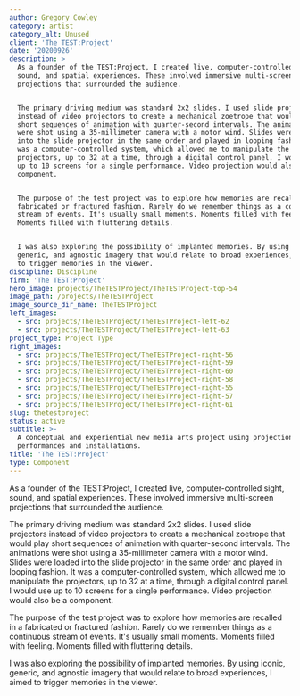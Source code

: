 ```yaml
---
author: Gregory Cowley
category: artist
category_alt: Unused
client: 'The TEST:Project'
date: '20200926'
description: >
  As a founder of the TEST:Project, I created live, computer-controlled sight,
  sound, and spatial experiences. These involved immersive multi-screen
  projections that surrounded the audience.


  The primary driving medium was standard 2x2 slides. I used slide projectors
  instead of video projectors to create a mechanical zoetrope that would play
  short sequences of animation with quarter-second intervals. The animations
  were shot using a 35-millimeter camera with a motor wind. Slides were loaded
  into the slide projector in the same order and played in looping fashion. It
  was a computer-controlled system, which allowed me to manipulate the
  projectors, up to 32 at a time, through a digital control panel. I would use
  up to 10 screens for a single performance. Video projection would also be a
  component.


  The purpose of the test project was to explore how memories are recalled in a
  fabricated or fractured fashion. Rarely do we remember things as a continuous
  stream of events. It's usually small moments. Moments filled with feeling.
  Moments filled with fluttering details.


  I was also exploring the possibility of implanted memories. By using iconic,
  generic, and agnostic imagery that would relate to broad experiences, I aimed
  to trigger memories in the viewer.
discipline: Discipline
firm: 'The TEST:Project'
hero_image: projects/TheTESTProject/TheTESTProject-top-54
image_path: /projects/TheTESTProject
image_source_dir_name: TheTESTProject
left_images:
  - src: projects/TheTESTProject/TheTESTProject-left-62
  - src: projects/TheTESTProject/TheTESTProject-left-63
project_type: Project Type
right_images:
  - src: projects/TheTESTProject/TheTESTProject-right-56
  - src: projects/TheTESTProject/TheTESTProject-right-59
  - src: projects/TheTESTProject/TheTESTProject-right-60
  - src: projects/TheTESTProject/TheTESTProject-right-58
  - src: projects/TheTESTProject/TheTESTProject-right-55
  - src: projects/TheTESTProject/TheTESTProject-right-57
  - src: projects/TheTESTProject/TheTESTProject-right-61
slug: thetestproject
status: active
subtitle: >-
  A conceptual and experiential new media arts project using projection for live
  performances and installations.
title: 'The TEST:Project'
type: Component
---
```

As a founder of the TEST:Project, I created live, computer-controlled sight, sound, and spatial experiences. These involved immersive multi-screen projections that surrounded the audience.

The primary driving medium was standard 2x2 slides. I used slide projectors instead of video projectors to create a mechanical zoetrope that would play short sequences of animation with quarter-second intervals. The animations were shot using a 35-millimeter camera with a motor wind. Slides were loaded into the slide projector in the same order and played in looping fashion. It was a computer-controlled system, which allowed me to manipulate the projectors, up to 32 at a time, through a digital control panel. I would use up to 10 screens for a single performance. Video projection would also be a component.

The purpose of the test project was to explore how memories are recalled in a fabricated or fractured fashion. Rarely do we remember things as a continuous stream of events. It's usually small moments. Moments filled with feeling. Moments filled with fluttering details.

I was also exploring the possibility of implanted memories. By using iconic, generic, and agnostic imagery that would relate to broad experiences, I aimed to trigger memories in the viewer.
